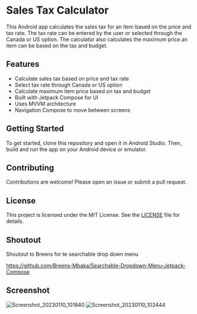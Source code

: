 # Sales Tax Calculator

This Android app calculates the sales tax for an item based on the price and tax rate. The tax rate can be entered by the user or selected through the Canada or US option. The calculator also calculates the maximum price an item can be based on the tax and budget.

## Features

- Calculate sales tax based on price and tax rate
- Select tax rate through Canada or US option
- Calculate maximum item price based on tax and budget
- Built with Jetpack Compose for UI
- Uses MVVM architecture
- Navigation Compose to move between screens

## Getting Started

To get started, clone this repository and open it in Android Studio.
Then, build and run the app on your Android device or emulator.

## Contributing

Contributions are welcome! Please open an issue or submit a pull request.

## License

This project is licensed under the MIT License. See the [LICENSE](LICENSE) file for details.

## Shoutout

Shoutout to Breens for te searchable drop down menu

https://github.com/Breens-Mbaka/Searchable-Dropdown-Menu-Jetpack-Compose

## Screenshot
![Screenshot_20230110_101840](https://github.com/Ben-ayesu/Sales_Tax/assets/19813169/5061c46e-688d-4527-bce6-13e3dad098a0)
![Screenshot_20230110_102444](https://github.com/Ben-ayesu/Sales_Tax/assets/19813169/b9b63206-09e6-4a89-b070-1aafa5eccc88)
